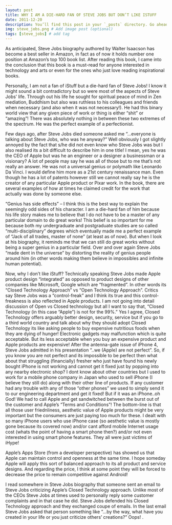 ```yaml
---
layout: post
title: WHY I AM A DIE-HARD FAN OF STEVE JOBS BUT DON’T LIKE ISTUFF
date: 2011-12-20
description: You’ll find this post in your `_posts` directory. Go ahead and edit it and re-build the site to see your changes. # Add post description (optional)
img: steve_jobs.png # Add image post (optional)
tags: [steve_jobs] # add tag
---
```

As anticipated, Steve Jobs biography authored by Walter Isaacson has become a best seller in Amazon, in fact as of now it holds number one position at Amazon’s top 100 book list. After reading this book, I came into the conclusion that this book is a must-read for anyone interested in technology and arts or even for the ones who just love reading inspirational books.

Personally, I am not a fan of iStuff but a die-hard fan of Steve Jobs! I know it might sound a bit contradictory but so were most of the aspects of Steve Jobs’ life. Through out his life he sought for spiritual peace of mind in Zen mediation, Buddhism but also was ruthless to his colleagues and friends when necessary (and also when it was not necessary!). He had this binary world view that any given piece of work or thing is either “shit” or “amazing”! There was absolutely nothing in between these two extremes of the spectrum. He was the perfect example of a perfectionist.

Few days ago, after Steve Jobs died someone asked me “…everyone is talking about Steve Jobs, who was he anyway?” Well obviously I got slightly annoyed by the fact that s/he did not even know who Steve Jobs was but I also realised its a bit difficult to describe him in one title! I mean, yes he was the CEO of Apple but was he an engineer or a designer a businessman or a visionary? A lot of people may say he was all of those but to me that’s not really an answer. He was not a universal genius or polymath like Leonardo Da Vinci. I would define him more as a 21st century renaissance man. Even though he has a lot of patents however still we cannot really say he is the creator of any particular Apple product or Pixar work. In the book, there are several examples of how at times he claimed credit for the work that actually was done by someone else.

“Genius has side effects” – I think this is the best way to explain the seemingly odd sides of his character. I am a die-hard fan of him because his life story makes me to believe that I do not have to be a master of any particular domain to do great works! This belief is so important for me because both my undergraduate and postgraduate studies are so called “multi-disciplinary” degrees which eventually made me a perfect example of  “Jack of all trades, master of none” (at least as of now). But when I look at his biography, it reminds me that we can still do great works without being a super genius in a particular field. Over and over again Steve Jobs “made dent in the universe” by distorting the reality of genius people around him (in other words making them believe in impossibles and infinite human potential).

Now, why I don’t like iStuff? Technically speaking Steve Jobs made Apple product design “integrated” as opposed to product designs of other companies like Microsoft, Google which are “fragmented”. In other words its “Closed Technology Approach” vs “Open Technology Approach”. Critics say Steve Jobs was a “control-freak” and I think its true and this control-freakness is also reflected in Apple products. I am not going into detail discussion of Open vs Closed technology but all I want to say that, “Closed Technology (in this case “Apple”) is not for the 99%.” Yes I agree, Closed Technology offers arguably better design, security, service but if you go to a third world country and talk about why they should adopt Closed Technology its like asking people to buy expensive nutritious foods when they are dying of hunger! Electronic gadgets may malfunction which is quite acceptable. But its less acceptable when you buy an expensive product and Apple products are expensive! After the antenna-gate issue of iPhone 4, Steve Jobs admitted in his presentation “..we (Apple) are not perfect”. So, if you know you are not perfect and its impossible to be perfect then what about that struggling (financially) fresher who just have found his newly bought iPhone is not working and cannot get it fixed just by popping into any nearby electronic shop? I dont know about other countries but I used to work for a mobile phone company in Japan who used to sell iPhone (I believe they still do) along with their other line of products. If any customer had any trouble with any of those “other phones” we used to simply send it to our engineering department and get it fixed! But if it was an iPhone..oh God! We had to call Apple and get sandwitched  between the burst out of the customer and Apple’s “Terms and Conditions”! The bottom-line is that all those user friednliness, aesthetic value of Apple products might be very important but the consumers are just paying too much for these. I dealt with so many iPhone users who use iPhone case (so aesthetic value is mostly gone because its covered now) and/or cant afford mobile Internet usage cost (whats the point of having a smart phone then?) and/or not even interested in using smart phone features. They all were just victims of iHype!

Apple’s Apps Store (from a developer perspective) has showed us that Apple can maintain control and openness at the same time. I hope someday Apple will apply this sort of balanced approach to its all product and service designs. And regarding the price, I think at some point they will be forced to decrease the price to remain competitive against Android!

I read somewhere in Steve Jobs biography that someone sent an email to Steve Jobs criticizing Apple’s Closed Technology approach. Unlike most of the CEOs Steve Jobs at times used to personally reply some customer complaints and in that case he did. Steve Jobs defended his Closed Technology approach and they exchanged coupe of emails. In the last email Steve Jobs asked that person something like “…by the way, what have you created in your life or you just criticize others’ creations?” Oops! .

